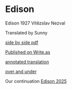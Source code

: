 # Edison

Edison
1927
Vítězslav Nezval

Translated by Sunny

[side by side pdf](./Edison.pdf)

[Published on Write.as](https://write.as/philosopherm/edison)

[annotated translation](./annotated-edison-translation.md)

[over and under](./edison-translation.md)


Our continuation
[Edison 2025](./edison-2025.md)


